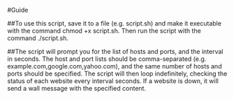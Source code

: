 #Guide

##To use this script, save it to a file (e.g. script.sh) and make it executable with the command chmod +x script.sh. Then run the script with the command ./script.sh.

##The script will prompt you for the list of hosts and ports, and the interval in seconds. The host and port lists should be comma-separated (e.g. example.com,google.com,yahoo.com), and the same number of hosts and ports should be specified. The script will then loop indefinitely, checking the status of each website every interval seconds. If a website is down, it will send a wall message with the specified content.